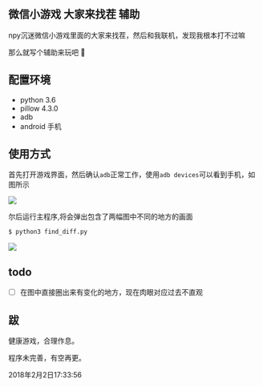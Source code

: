 ## 微信小游戏 大家来找茬 辅助
npy沉迷微信小游戏里面的大家来找茬，然后和我联机，发现我根本打不过嘛

那么就写个辅助来玩吧 :see_no_evil:

## 配置环境
- python 3.6
- pillow 4.3.0
- adb
- android 手机

## 使用方式
首先打开游戏界面，然后确认`adb`正常工作，使用`adb devices`可以看到手机，如图所示

![](http://oqyjccf1n.bkt.clouddn.com/20180202-172504.png)

尔后运行主程序,将会弹出包含了两幅图中不同的地方的画面
```bash
$ python3 find_diff.py
```

![](http://oqyjccf1n.bkt.clouddn.com/20180202-173120.png)







## todo

- [ ] 在图中直接圈出来有变化的地方，现在肉眼对应过去不直观





## 跋

健康游戏，合理作息。

程序未完善，有空再更。



2018年2月2日17:33:56
